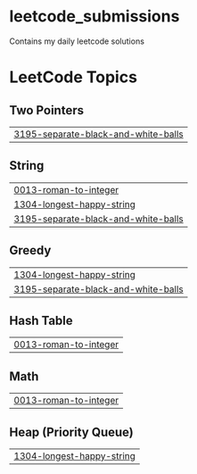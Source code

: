 # leetcode_submissions
Contains my daily leetcode solutions

<!---LeetCode Topics Start-->
# LeetCode Topics
## Two Pointers
|  |
| ------- |
| [3195-separate-black-and-white-balls](https://github.com/jerushimanto/leetcode_submissions/tree/master/3195-separate-black-and-white-balls) |
## String
|  |
| ------- |
| [0013-roman-to-integer](https://github.com/jerushimanto/leetcode_submissions/tree/master/0013-roman-to-integer) |
| [1304-longest-happy-string](https://github.com/jerushimanto/leetcode_submissions/tree/master/1304-longest-happy-string) |
| [3195-separate-black-and-white-balls](https://github.com/jerushimanto/leetcode_submissions/tree/master/3195-separate-black-and-white-balls) |
## Greedy
|  |
| ------- |
| [1304-longest-happy-string](https://github.com/jerushimanto/leetcode_submissions/tree/master/1304-longest-happy-string) |
| [3195-separate-black-and-white-balls](https://github.com/jerushimanto/leetcode_submissions/tree/master/3195-separate-black-and-white-balls) |
## Hash Table
|  |
| ------- |
| [0013-roman-to-integer](https://github.com/jerushimanto/leetcode_submissions/tree/master/0013-roman-to-integer) |
## Math
|  |
| ------- |
| [0013-roman-to-integer](https://github.com/jerushimanto/leetcode_submissions/tree/master/0013-roman-to-integer) |
## Heap (Priority Queue)
|  |
| ------- |
| [1304-longest-happy-string](https://github.com/jerushimanto/leetcode_submissions/tree/master/1304-longest-happy-string) |
<!---LeetCode Topics End-->